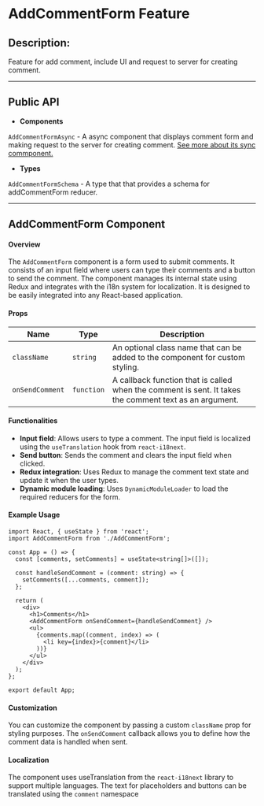 # AddCommentForm Feature

## Description:

Feature for add comment, include UI and request to server for creating comment.

____

## Public API

- **Components**

`AddCommentFormAsync` - A async component that displays comment form and making request to the server for creating comment. [See more about its sync commponent.](#addcommentform-component)

- **Types**

`AddCommentFormSchema` - A type that that provides a schema for addCommentForm reducer. <br>

____

## AddCommentForm Component

#### Overview

The `AddCommentForm` component is a form used to submit comments. It consists of an input field where users can type their comments and a button to send the comment. The component manages its internal state using Redux and integrates with the i18n system for localization. It is designed to be easily integrated into any React-based application.

#### Props

| Name             | Type          | Description                                                                 |
|------------------|---------------|-----------------------------------------------------------------------------|
| `className`      | `string`      | An optional class name that can be added to the component for custom styling. |
| `onSendComment`  | `function`    | A callback function that is called when the comment is sent. It takes the comment text as an argument. |

#### Functionalities

- **Input field**: Allows users to type a comment. The input field is localized using the `useTranslation` hook from `react-i18next`.
- **Send button**: Sends the comment and clears the input field when clicked.
- **Redux integration**: Uses Redux to manage the comment text state and update it when the user types.
- **Dynamic module loading**: Uses `DynamicModuleLoader` to load the required reducers for the form.

#### Example Usage

```tsx
import React, { useState } from 'react';
import AddCommentForm from './AddCommentForm';

const App = () => {
  const [comments, setComments] = useState<string[]>([]);

  const handleSendComment = (comment: string) => {
    setComments([...comments, comment]);
  };

  return (
    <div>
      <h1>Comments</h1>
      <AddCommentForm onSendComment={handleSendComment} />
      <ul>
        {comments.map((comment, index) => (
          <li key={index}>{comment}</li>
        ))}
      </ul>
    </div>
  );
};

export default App;
```

#### Customization

You can customize the component by passing a custom `className` prop for styling purposes. 
The `onSendComment` callback allows you to define how the comment data is handled when sent.

#### Localization

The component uses useTranslation from the `react-i18next` library to support multiple languages. 
The text for placeholders and buttons can be translated using the `comment` namespace









